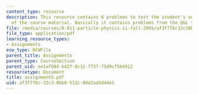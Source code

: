 ```yaml
---
content_type: resource
description: This resource contains 6 problems to test the student's understanding
  of the course material. Basically it contains problems from the Q&L textbook.
file: /media/courses/8-811-particle-physics-ii-fall-2005/af3f776c32c30bb0512c08e2aa5d4de1_assignment5.pdf
file_type: application/pdf
learning_resource_types:
- Assignments
ocw_type: OCWFile
parent_title: Assignments
parent_type: CourseSection
parent_uid: ee1af684-b42f-0c32-f73f-75d9cf564912
resourcetype: Document
title: assignment5.pdf
uid: af3f776c-32c3-0bb0-512c-08e2aa5d4de1
---
```

